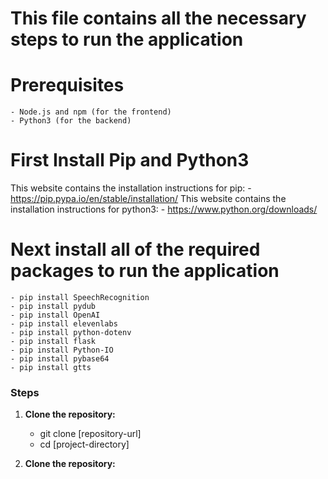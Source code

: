 # This file contains all the necessary steps to run the application

# Prerequisites
    - Node.js and npm (for the frontend)
    - Python3 (for the backend)


# First Install Pip and Python3
This website contains the installation instructions for pip:
    - https://pip.pypa.io/en/stable/installation/
This website contains the installation instructions for python3:
    - https://www.python.org/downloads/


# Next install all of the required packages to run the application
    - pip install SpeechRecognition
    - pip install pydub
    - pip install OpenAI
    - pip install elevenlabs
    - pip install python-dotenv
    - pip install flask
    - pip install Python-IO
    - pip install pybase64
    - pip install gtts

### Steps

1. **Clone the repository:**
    - git clone [repository-url]
    - cd [project-directory]

2. **Clone the repository:**
